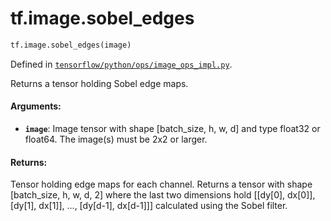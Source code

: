 <div itemscope itemtype="http://developers.google.com/ReferenceObject">
<meta itemprop="name" content="tf.image.sobel_edges" />
</div>

# tf.image.sobel_edges

``` python
tf.image.sobel_edges(image)
```



Defined in [`tensorflow/python/ops/image_ops_impl.py`](https://www.tensorflow.org/code/tensorflow/python/ops/image_ops_impl.py).

Returns a tensor holding Sobel edge maps.

#### Arguments:

* <b>`image`</b>: Image tensor with shape [batch_size, h, w, d] and type float32 or
  float64.  The image(s) must be 2x2 or larger.


#### Returns:

Tensor holding edge maps for each channel. Returns a tensor with shape
[batch_size, h, w, d, 2] where the last two dimensions hold [[dy[0], dx[0]],
[dy[1], dx[1]], ..., [dy[d-1], dx[d-1]]] calculated using the Sobel filter.